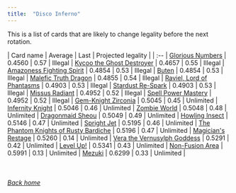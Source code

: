 ```yaml
---
title:  "Disco Inferno"
---
```


This is a list of cards that are likely to change legality before the next rotation.

| Card name | Average | Last | Projected legality |
| :-- |
[Glorious Numbers](https://db.ygoprodeck.com/card/?search=Glorious%20Numbers) | 0.4560 | 0.57 | Illegal |
[Kycoo the Ghost Destroyer](https://db.ygoprodeck.com/card/?search=Kycoo%20the%20Ghost%20Destroyer) | 0.4657 | 0.55 | Illegal |
[Amazoness Fighting Spirit](https://db.ygoprodeck.com/card/?search=Amazoness%20Fighting%20Spirit) | 0.4854 | 0.53 | Illegal |
[Buten](https://db.ygoprodeck.com/card/?search=Buten) | 0.4854 | 0.53 | Illegal |
[Malefic Truth Dragon](https://db.ygoprodeck.com/card/?search=Malefic%20Truth%20Dragon) | 0.4855 | 0.54 | Illegal |
[Raviel, Lord of Phantasms](https://db.ygoprodeck.com/card/?search=Raviel,%20Lord%20of%20Phantasms) | 0.4903 | 0.53 | Illegal |
[Stardust Re-Spark](https://db.ygoprodeck.com/card/?search=Stardust%20Re-Spark) | 0.4903 | 0.53 | Illegal |
[Missus Radiant](https://db.ygoprodeck.com/card/?search=Missus%20Radiant) | 0.4952 | 0.52 | Illegal |
[Spell Power Mastery](https://db.ygoprodeck.com/card/?search=Spell%20Power%20Mastery) | 0.4952 | 0.52 | Illegal |
[Gem-Knight Zirconia](https://db.ygoprodeck.com/card/?search=Gem-Knight%20Zirconia) | 0.5045 | 0.45 | Unlimited |
[Infernity Knight](https://db.ygoprodeck.com/card/?search=Infernity%20Knight) | 0.5046 | 0.46 | Unlimited |
[Zombie World](https://db.ygoprodeck.com/card/?search=Zombie%20World) | 0.5048 | 0.48 | Unlimited |
[Dragonmaid Sheou](https://db.ygoprodeck.com/card/?search=Dragonmaid%20Sheou) | 0.5049 | 0.49 | Unlimited |
[Howling Insect](https://db.ygoprodeck.com/card/?search=Howling%20Insect) | 0.5146 | 0.47 | Unlimited |
[Spright Jet](https://db.ygoprodeck.com/card/?search=Spright%20Jet) | 0.5195 | 0.46 | Unlimited |
[The Phantom Knights of Rusty Bardiche](https://db.ygoprodeck.com/card/?search=The%20Phantom%20Knights%20of%20Rusty%20Bardiche) | 0.5196 | 0.47 | Unlimited |
[Magician's Restage](https://db.ygoprodeck.com/card/?search=Magician's%20Restage) | 0.5260 | 0.14 | Unlimited |
[Vera the Vernusylph Goddess](https://db.ygoprodeck.com/card/?search=Vera%20the%20Vernusylph%20Goddess) | 0.5291 | 0.42 | Unlimited |
[Level Up!](https://db.ygoprodeck.com/card/?search=Level%20Up!) | 0.5341 | 0.43 | Unlimited |
[Non-Fusion Area](https://db.ygoprodeck.com/card/?search=Non-Fusion%20Area) | 0.5991 | 0.13 | Unlimited |
[Mezuki](https://db.ygoprodeck.com/card/?search=Mezuki) | 0.6299 | 0.33 | Unlimited |

<br>

###### [Back home](index)